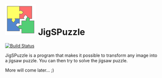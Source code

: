 # <img src="/src/main/resources/images/icon.png?raw=true" height="100" width="100" /> JigSPuzzle
[![Build Status](https://travis-ci.org/RoseTec/JigSPuzzle.svg?branch=master)](https://travis-ci.org/RoseTec/JigSPuzzle)

JigSPuzzle is a program that makes it possible to transform any image into a jigsaw puzzle. You can then try to solve the jigsaw puzzle.

More will come later... ;)
